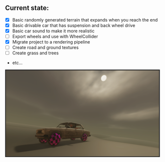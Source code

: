 ## Current state: 

- [x] Basic randomly generated terrain that expands when you reach the end
- [x] Basic drivable car that has suspension and back wheel drive
- [x] Basic car sound to make it more realistic
- [ ] Export wheels and use with WheelCollider
- [x] Migrate project to a rendering pipeline
- [ ] Create road and ground textures
- [ ] Create grass and trees
- etc...

![alt](https://raw.githubusercontent.com/jbebe/EndlessRace/master/Docs/current-screenshot-2.png)
